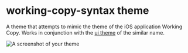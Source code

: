 # working-copy-syntax theme

A theme that attempts to mimic the theme of the iOS application Working Copy. Works in conjunction with the [ui theme](https://atom.io/rhearmas/working-copy-ui) of the similar name.

![A screenshot of your theme](https://f.cloud.github.com/assets/69169/2289498/4c3cb0ec-a009-11e3-8dbd-077ee11741e5.gif)
